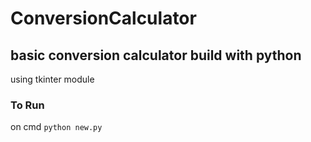 # ConversionCalculator

## basic conversion calculator build with python

using tkinter module

### To Run
on cmd `python new.py`
